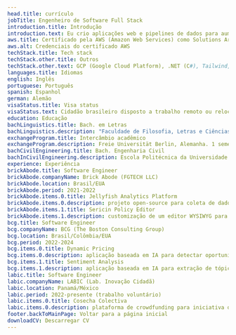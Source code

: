 ```yaml
---
head.title: currículo
jobTitle: Engenheiro de Software Full Stack
introduction.title: Introdução
introduction.text: Eu crio aplicações web e pipelines de dados para aumentar a eficiência corporativa e entregar valor estratégico.
aws.title: Certificado pela AWS (Amazon Web Services) como Solutions Architect Associate.
aws.alt: Credenciais do certificado AWS
techStack.title: Tech stack
techStack.other.title: Outros
techStack.other.text: GCP (Google Cloud Platform), .NET (C#), Tailwind, SCSS/Sass, Figma, TDD (Jest, xUnit), WebSockets, REST APIs, Git, NoSQL (DynamoDB, Redis, MongoDB), Nginx, web scraping, Selenium, Pandas, FastAPI, Flask, Linux, Bash, Clean Code, SOLID, CI/CD, Haskell, Clojure, GenAI, GPT, LLM, LangChain, algoritmos e estruturas de dados, ...
languages.title: Idiomas
english: Inglês
portuguese: Português
spanish: Espanhol
german: Alemão
visaStatus.title: Visa status
visaStatus.text: Cidadão brasileiro disposto a trabalho remoto ou relocação.
education: Educação
bachLinguistics.title: Bach. em Letras
bachLinguistics.description: "Faculdade de Filosofia, Letras e Ciências Humanas (FFLCH). Universidade de São Paulo (USP–Brasil). 2016 — 2020."
exchangeProgram.title: Intercâmbio acadêmico
exchangeProgram.description: Freie Universität Berlin, Alemanha. 1 semestre. Bolsa concedida por excelência acadêmica. 2020.
bachCivilEngineering.title: Bach. Engenharia Civil
bachInCivilEngineering.description: Escola Politécnica da Universidade de São Paulo (POLI-USP–Brasil). 2013—2015. Não concluído.
experience: Experiência
brickAbode.title: Software Engineer
brickAbode.companyName: Brick Abode (FGTECH LLC)
brickAbode.location: Brasil/EUA
brickAbode.period: 2021-2022
brickAbode.items.0.title: Jellyfish Analytics Platform
brickAbode.items.0.description: projeto open-source para coleta de dados de APIs de redes sociais, agregando-os e servindo-os em uma aplicação web
brickAbode.items.1.title: Sericin Policy Editor
brickAbode.items.1.description: customização de um editor WYSIWYG para criação de contratos imobiliários
bcg.title: Software Engineer
bcg.companyName: BCG (The Boston Consulting Group)
bcg.location: Brasil/Colômbia/EUA
bcg.period: 2022-2024
bcg.items.0.title: Dynamic Pricing
bcg.items.0.description: aplicação baseada em IA para detectar oportunidades de precificação para um fabricante de veículos elétricos (Fortune-50)
bcg.items.1.title: Sentiment Analysis
bcg.items.1.description: aplicação baseada em IA para extração de tópico e análise de sentimento de avaliações de uma empresa de energia (Fortune-500)
labic.title: Software Engineer
labic.companyName: LABIC (Lab. Inovação Cidadã)
labic.location: Panamá/México
labic.period: 2022-presente (trabalho voluntário)
labic.items.0.title: Cosecha Colectiva
labic.items.0.description: plataforma de crowdfunding para iniciativa de bancos comunitários em zonas rurais do México
footer.backToMainPage: Voltar para a página inicial
downloadCV: Descarregar CV
---
```

